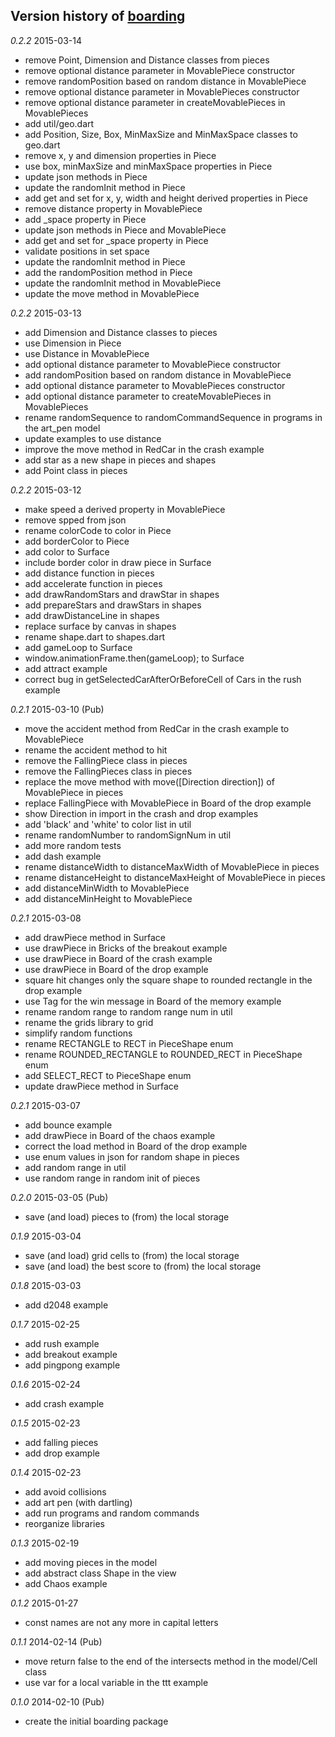 ## Version history of [boarding](http://pub.dartlang.org/packages/boarding)

*0.2.2* 2015-03-14

+ remove Point, Dimension and Distance classes from pieces
+ remove optional distance parameter in MovablePiece constructor
+ remove randomPosition based on random distance in MovablePiece
+ remove optional distance parameter in MovablePieces constructor
+ remove optional distance parameter in createMovablePieces in MovablePieces
+ add util/geo.dart
+ add Position, Size, Box, MinMaxSize and MinMaxSpace classes to geo.dart
+ remove x, y and dimension properties in Piece
+ use box, minMaxSize and minMaxSpace properties in Piece
+ update json methods in Piece 
+ update the randomInit method in Piece
+ add get and set for x, y, width and height derived properties in Piece
+ remove distance property in MovablePiece
+ add _space property in Piece
+ update json methods in Piece and MovablePiece 
+ add get and set for _space property in Piece
+ validate positions in set space
+ update the randomInit method in Piece
+ add the randomPosition method in Piece
+ update the randomInit method in MovablePiece
+ update the move method in MovablePiece

*0.2.2* 2015-03-13

+ add Dimension and Distance classes to pieces
+ use Dimension in Piece
+ use Distance in MovablePiece
+ add optional distance parameter to MovablePiece constructor
+ add randomPosition based on random distance in MovablePiece
+ add optional distance parameter to MovablePieces constructor
+ add optional distance parameter to createMovablePieces in MovablePieces
+ rename randomSequence to randomCommandSequence in programs in the art_pen model
+ update examples to use distance
+ improve the move method in RedCar in the crash example
+ add star as a new shape in pieces and shapes
+ add Point class in pieces

*0.2.2* 2015-03-12

+ make speed a derived property in MovablePiece
+ remove spped from json
+ rename colorCode to color in Piece
+ add borderColor to Piece
+ add color to Surface
+ include border color in draw piece in Surface
+ add distance function in pieces
+ add accelerate function in pieces
+ add drawRandomStars and drawStar in shapes
+ add prepareStars and drawStars in shapes
+ add drawDistanceLine in shapes
+ replace surface by canvas in shapes
+ rename shape.dart to shapes.dart
+ add gameLoop to Surface
+ window.animationFrame.then(gameLoop); to Surface
+ add attract example
+ correct bug in getSelectedCarAfterOrBeforeCell of Cars in the rush example

*0.2.1* 2015-03-10 (Pub)

+ move the accident method from RedCar in the crash example to MovablePiece
+ rename the accident method to hit
+ remove the FallingPiece class in pieces
+ remove the FallingPieces class in pieces
+ replace the move method with move([Direction direction]) of MovablePiece in pieces
+ replace FallingPiece with MovablePiece in Board of the drop example
+ show Direction in import in the crash and drop examples
+ add 'black' and 'white' to color list in util
+ rename randomNumber to randomSignNum in util
+ add more random tests
+ add dash example
+ rename distanceWidth to distanceMaxWidth of MovablePiece in pieces
+ rename distanceHeight to distanceMaxHeight of MovablePiece in pieces
+ add distanceMinWidth to MovablePiece 
+ add distanceMinHeight to MovablePiece

*0.2.1* 2015-03-08

+ add drawPiece method in Surface 
+ use drawPiece in Bricks of the breakout example
+ use drawPiece in Board of the crash example
+ use drawPiece in Board of the drop example
+ square hit changes only the square shape to rounded rectangle in the drop example
+ use Tag for the win message in Board of the memory example 
+ rename random range to random range num in util
+ rename the grids library to grid
+ simplify random functions
+ rename RECTANGLE to RECT in PieceShape enum
+ rename ROUNDED_RECTANGLE to ROUNDED_RECT in PieceShape enum
+ add SELECT_RECT to PieceShape enum
+ update drawPiece method in Surface

*0.2.1* 2015-03-07

+ add bounce example
+ add drawPiece in Board of the chaos example
+ correct the load method in Board of the drop example
+ use enum values in json for random shape in pieces
+ add random range in util
+ use random range in random init of pieces

*0.2.0* 2015-03-05 (Pub)

+ save (and load) pieces to (from) the local storage

*0.1.9* 2015-03-04

+ save (and load) grid cells to (from) the local storage
+ save (and load) the best score to (from) the local storage

*0.1.8* 2015-03-03

+ add d2048 example

*0.1.7* 2015-02-25

+ add rush example
+ add breakout example
+ add pingpong example

*0.1.6* 2015-02-24

+ add crash example

*0.1.5* 2015-02-23

+ add falling pieces
+ add drop example

*0.1.4* 2015-02-23

+ add avoid collisions
+ add art pen (with dartling)
+ add run programs and random commands
+ reorganize libraries

*0.1.3* 2015-02-19

+ add moving pieces in the model
+ add abstract class Shape in the view
+ add Chaos example

*0.1.2* 2015-01-27

+ const names are not any more in capital letters

*0.1.1* 2014-02-14 (Pub)

+ move return false to the end of the intersects method in the model/Cell class
+ use var for a local variable in the ttt example

*0.1.0* 2014-02-10 (Pub)

+ create the initial boarding package

